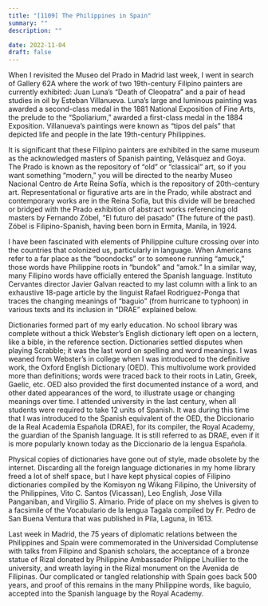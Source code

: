```yaml
---
title: "[1109] The Philippines in Spain"
summary: ""
description: ""

date: 2022-11-04
draft: false
---
```


When I revisited the Museo del Prado in Madrid last week, I went in search of Gallery 62A where the work of two 19th-century Filipino painters are currently exhibited: Juan Luna’s “Death of Cleopatra” and a pair of head studies in oil by Esteban Villanueva. Luna’s large and luminous painting was awarded a second-class medal in the 1881 National Exposition of Fine Arts, the prelude to the “Spoliarium,” awarded a first-class medal in the 1884 Exposition. Villanueva’s paintings were known as “tipos del país” that depicted life and people in the late 19th-century Philippines.

It is significant that these Filipino painters are exhibited in the same museum as the acknowledged masters of Spanish painting, Velásquez and Goya. The Prado is known as the repository of “old” or “classical” art, so if you want something “modern,” you will be directed to the nearby Museo Nacional Centro de Arte Reina Sofía, which is the repository of 20th-century art. Representational or figurative arts are in the Prado, while abstract and contemporary works are in the Reina Sofía, but this divide will be breached or bridged with the Prado exhibition of abstract works referencing old masters by Fernando Zóbel, “El futuro del pasado” (The future of the past). Zóbel is Filipino-Spanish, having been born in Ermita, Manila, in 1924.

I have been fascinated with elements of Philippine culture crossing over into the countries that colonized us, particularly in language. When Americans refer to a far place as the “boondocks” or to someone running “amuck,” those words have Philippine roots in “bundok” and “amok.” In a similar way, many Filipino words have officially entered the Spanish language. Instituto Cervantes director Javier Galvan reacted to my last column with a link to an exhaustive 18-page article by the linguist Rafael Rodriguez-Ponga that traces the changing meanings of “baguio” (from hurricane to typhoon) in various texts and its inclusion in “DRAE” explained below.

Dictionaries formed part of my early education. No school library was complete without a thick Webster’s English dictionary left open on a lectern, like a bible, in the reference section. Dictionaries settled disputes when playing Scrabble; it was the last word on spelling and word meanings. I was weaned from Webster’s in college when I was introduced to the definitive work, the Oxford English Dictionary (OED). This multivolume work provided more than definitions; words were traced back to their roots in Latin, Greek, Gaelic, etc. OED also provided the first documented instance of a word, and other dated appearances of the word, to illustrate usage or changing meanings over time. I attended university in the last century, when all students were required to take 12 units of Spanish. It was during this time that I was introduced to the Spanish equivalent of the OED, the Diccionario de la Real Academia Española (DRAE), for its compiler, the Royal Academy, the guardian of the Spanish language. It is still referred to as DRAE, even if it is more popularly known today as the Diccionario de la lengua Española.

Physical copies of dictionaries have gone out of style, made obsolete by the internet. Discarding all the foreign language dictionaries in my home library freed a lot of shelf space, but I have kept physical copies of Filipino dictionaries compiled by the Komisyon ng Wikang Filipino, the University of the Philippines, Vito C. Santos (Vicassan), Leo English, Jose Villa Panganiban, and Virgilio S. Almario. Pride of place on my shelves is given to a facsimile of the Vocabulario de la lengua Tagala compiled by Fr. Pedro de San Buena Ventura that was published in Pila, Laguna, in 1613.

Last week in Madrid, the 75 years of diplomatic relations between the Philippines and Spain were commemorated in the Universidad Complutense with talks from Filipino and Spanish scholars, the acceptance of a bronze statue of Rizal donated by Philippine Ambassador Philippe Lhuillier to the university, and wreath laying in the Rizal monument on the Avenida de Filipinas. Our complicated or tangled relationship with Spain goes back 500 years, and proof of this remains in the many Philippine words, like baguio, accepted into the Spanish language by the Royal Academy.
